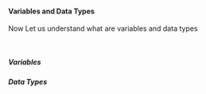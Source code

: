 #### Variables and Data Types

<p> Now Let us understand what are variables and data types </p><br>

##### Variables


##### Data Types
